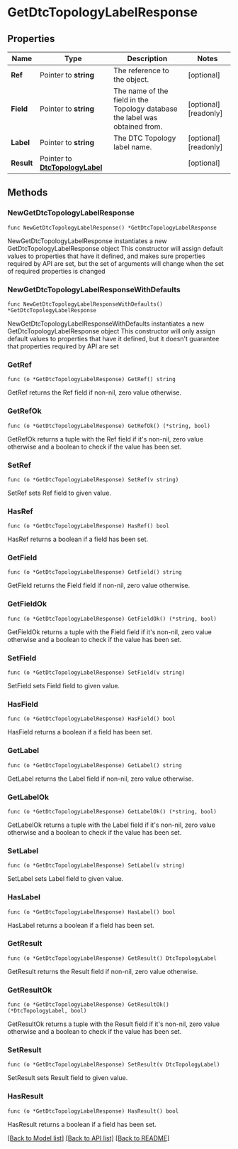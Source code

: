 # GetDtcTopologyLabelResponse

## Properties

Name | Type | Description | Notes
------------ | ------------- | ------------- | -------------
**Ref** | Pointer to **string** | The reference to the object. | [optional] 
**Field** | Pointer to **string** | The name of the field in the Topology database the label was obtained from. | [optional] [readonly] 
**Label** | Pointer to **string** | The DTC Topology label name. | [optional] [readonly] 
**Result** | Pointer to [**DtcTopologyLabel**](DtcTopologyLabel.md) |  | [optional] 

## Methods

### NewGetDtcTopologyLabelResponse

`func NewGetDtcTopologyLabelResponse() *GetDtcTopologyLabelResponse`

NewGetDtcTopologyLabelResponse instantiates a new GetDtcTopologyLabelResponse object
This constructor will assign default values to properties that have it defined,
and makes sure properties required by API are set, but the set of arguments
will change when the set of required properties is changed

### NewGetDtcTopologyLabelResponseWithDefaults

`func NewGetDtcTopologyLabelResponseWithDefaults() *GetDtcTopologyLabelResponse`

NewGetDtcTopologyLabelResponseWithDefaults instantiates a new GetDtcTopologyLabelResponse object
This constructor will only assign default values to properties that have it defined,
but it doesn't guarantee that properties required by API are set

### GetRef

`func (o *GetDtcTopologyLabelResponse) GetRef() string`

GetRef returns the Ref field if non-nil, zero value otherwise.

### GetRefOk

`func (o *GetDtcTopologyLabelResponse) GetRefOk() (*string, bool)`

GetRefOk returns a tuple with the Ref field if it's non-nil, zero value otherwise
and a boolean to check if the value has been set.

### SetRef

`func (o *GetDtcTopologyLabelResponse) SetRef(v string)`

SetRef sets Ref field to given value.

### HasRef

`func (o *GetDtcTopologyLabelResponse) HasRef() bool`

HasRef returns a boolean if a field has been set.

### GetField

`func (o *GetDtcTopologyLabelResponse) GetField() string`

GetField returns the Field field if non-nil, zero value otherwise.

### GetFieldOk

`func (o *GetDtcTopologyLabelResponse) GetFieldOk() (*string, bool)`

GetFieldOk returns a tuple with the Field field if it's non-nil, zero value otherwise
and a boolean to check if the value has been set.

### SetField

`func (o *GetDtcTopologyLabelResponse) SetField(v string)`

SetField sets Field field to given value.

### HasField

`func (o *GetDtcTopologyLabelResponse) HasField() bool`

HasField returns a boolean if a field has been set.

### GetLabel

`func (o *GetDtcTopologyLabelResponse) GetLabel() string`

GetLabel returns the Label field if non-nil, zero value otherwise.

### GetLabelOk

`func (o *GetDtcTopologyLabelResponse) GetLabelOk() (*string, bool)`

GetLabelOk returns a tuple with the Label field if it's non-nil, zero value otherwise
and a boolean to check if the value has been set.

### SetLabel

`func (o *GetDtcTopologyLabelResponse) SetLabel(v string)`

SetLabel sets Label field to given value.

### HasLabel

`func (o *GetDtcTopologyLabelResponse) HasLabel() bool`

HasLabel returns a boolean if a field has been set.

### GetResult

`func (o *GetDtcTopologyLabelResponse) GetResult() DtcTopologyLabel`

GetResult returns the Result field if non-nil, zero value otherwise.

### GetResultOk

`func (o *GetDtcTopologyLabelResponse) GetResultOk() (*DtcTopologyLabel, bool)`

GetResultOk returns a tuple with the Result field if it's non-nil, zero value otherwise
and a boolean to check if the value has been set.

### SetResult

`func (o *GetDtcTopologyLabelResponse) SetResult(v DtcTopologyLabel)`

SetResult sets Result field to given value.

### HasResult

`func (o *GetDtcTopologyLabelResponse) HasResult() bool`

HasResult returns a boolean if a field has been set.


[[Back to Model list]](../README.md#documentation-for-models) [[Back to API list]](../README.md#documentation-for-api-endpoints) [[Back to README]](../README.md)


